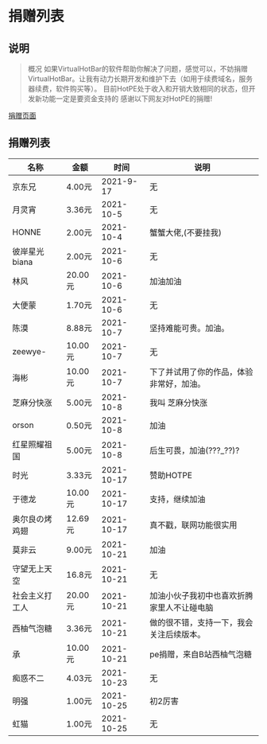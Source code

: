 # 捐赠列表
## 说明
> 概况
如果VirtualHotBar的软件帮助你解决了问题，感觉可以，不妨捐赠VirtualHotBar。让我有动力长期开发和维护下去（如用于续费域名，服务器续费，软件购买等）。
目前HotPE处于收入和开销大致相同的状态，但开发新功能一定是要资金支持的
感谢以下网友对HotPE的捐赠!

[捐赠页面](https://www.hotpe.top/donation "捐赠页面")
## 捐赠列表
|名称|金额|时间|说明|
| --- | --- | --- | --- |
|京东兄|4.00元|2021-9-17|无
|月灵宵|3.36元	|2021-10-5	|无
|HONNE|2.00元	|2021-10-4	|蟹蟹大佬,(不要挂我)
|彼岸星光biana		|2.00元|2021-10-6	|无
|林风|20.00元	|2021-10-6|加油加油
|大便蒙	|1.70元	|2021-10-6	|无
|陈漠|8.88元|2021-10-7|坚持难能可贵。加油。
|zeewye-	|10.00元	|2021-10-7	|无
|海彬	|10.00元	|2021-10-7	|下了并试用了你的作品，体验非常好，加油。
|芝麻分快涨	|5.00元	|2021-10-8	|我叫 芝麻分快涨
|orson	|0.50元	|2021-10-8	|加油
|红星照耀祖国|5.00元|2021-10-8|后生可畏，加油(???_??)?
|时光	|3.33元|2021-10-17	|赞助HOTPE
|于德龙	|10.00元	|2021-10-17	|支持，继续加油
|奥尔良の烤鸡翅	|12.69元|2021-10-17	|真不戳，联网功能很实用
|莫非云	|9.00元	|2021-10-21	|加油
|守望无上天空	|16.8元	|2021-10-21	|无
|社会主义打工人	|20.00元	|2021-10-21	|加油小伙子我初中也喜欢折腾家里人不让碰电脑
|西柚气泡糖	|3.36元	|2021-10-21	|做的很不错，支持一下，我会关注后续版本。
|承	|10.00元	|2021-10-21	|pe捐赠，来自B站西柚气泡糖
|痴惑不二	|4.03元	|2021-10-23	|无
|明强	|1.00元	|2021-10-25	|初2厉害
|虹猫|1.00元|2021-10-25	|无
